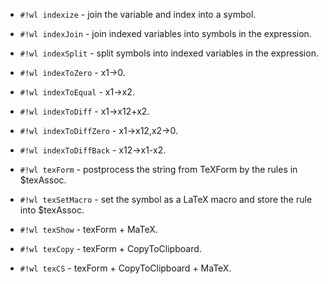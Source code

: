 <!-- Index.wl -->

* `#!wl indexize` - join the variable and index into a symbol.

* `#!wl indexJoin` - join indexed variables into symbols in the expression.

* `#!wl indexSplit` - split symbols into indexed variables in the expression.

* `#!wl indexToZero` - x1->0.

* `#!wl indexToEqual` - x1->x2.

* `#!wl indexToDiff` - x1->x12+x2.

* `#!wl indexToDiffZero` - x1->x12,x2->0.

* `#!wl indexToDiffBack` - x12->x1-x2.


<!-- TeXConvert.wl -->

* `#!wl texForm` - postprocess the string from TeXForm by the rules in $texAssoc.

* `#!wl texSetMacro` - set the symbol as a LaTeX macro and store the rule into $texAssoc.


<!-- TeXShow.wl -->

* `#!wl texShow` - texForm + MaTeX.

* `#!wl texCopy` - texForm + CopyToClipboard.

* `#!wl texCS` - texForm + CopyToClipboard + MaTeX.